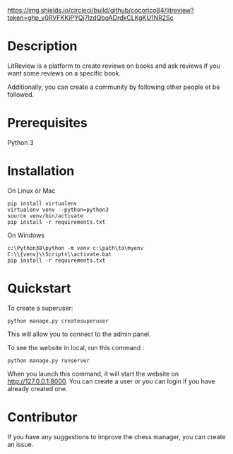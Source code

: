 https://img.shields.io/circleci/build/github/cocorico84/litreview?token=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

# Description

LitReview is a platform to create reviews on books and ask reviews if you want some reviews on a specific book.

Additionally, you can create a community by following other people et be followed.

# Prerequisites

Python 3

# Installation

On Linux or Mac
```console
pip install virtualenv
virtualenv venv --python=python3
source venv/bin/activate
pip install -r requirements.txt
```

On Windows
```console
c:\Python38\python -m venv c:\path\to\myenv
C:\\{venv}\\Scripts\\activate.bat
pip install -r requirements.txt
```

# Quickstart

To create a superuser:
```console
python manage.py createsuperuser
```
This will allow you to connect to the admin panel.

To see the website in local, run this command :

```console
python manage.py runserver
```
When you launch this command, it will start the website on http://127.0.0.1:8000.
You can create a user or you can login if you have already created one.

# Contributor

If you have any suggestions to improve the chess manager, you can create an issue.
